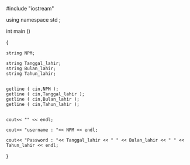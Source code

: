 #include "iostream"

using namespace std ;

int main ()

{

	string NPM;
	
	string Tanggal_lahir;
	string Bulan_lahir;
	string Tahun_lahir;
	
	
	getline ( cin,NPM );
	getline ( cin,Tanggal_lahir );
	getline ( cin,Bulan_lahir );
	getline ( cin,Tahun_lahir );
	
	
	cout<< "" << endl;
	
	cout<< "username : "<< NPM << endl;
	
	cout<< "Password : "<< Tanggal_lahir << " " << Bulan_lahir << " " << Tahun_lahir << endl;
	
}
